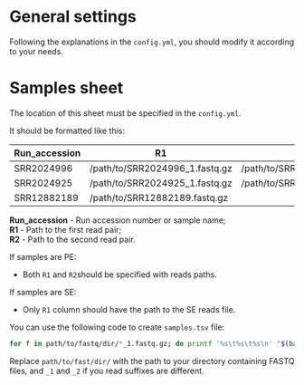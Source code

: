# General settings

Following the explanations in the `config.yml`, you should modify it according to your needs.

# Samples sheet

The location of this sheet must be specified in the `config.yml`.

It should be formatted like this:

| Run_accession | R1                             | R2                             |
| ------------- | ------------------------------ | ------------------------------ |
| SRR2024996    | /path/to/SRR2024996_1.fastq.gz | /path/to/SRR2024996_2.fastq.gz |
| SRR2024925    | /path/to/SRR2024925_1.fastq.gz | /path/to/SRR2024925_2.fastq.gz |
| SRR12882189   | /path/to/SRR12882189.fastq.gz  |                                |

**Run_accession** - Run accession number or sample name;\
**R1** - Path to the first read pair;\
**R2** - Path to the second read pair.

If samples are PE:

- Both `R1` and `R2`should be specified with reads paths.

If samples are SE:

- Only `R1` column should have the path to the SE reads file.

You can use the following code to create `samples.tsv` file:

```bash
for f in path/to/fastq/dir/*_1.fastq.gz; do printf '%s\t%s\t%s\n' "$(basename "$f" _1.fastq.gz)" "$f" "${f%_1.fastq.gz}_2.fastq.gz"; done | sed -E -e '1iRun_accession\tR1\tR2' > samples.tsv
```

Replace `path/to/fast/dir/` with the path to your directory containing FASTQ files, and `_1` and `_2` if you read suffixes are different.

